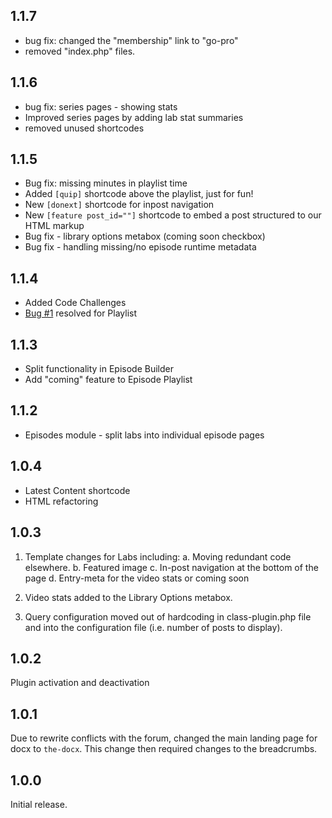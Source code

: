 ## 1.1.7

- bug fix: changed the "membership" link to "go-pro"
- removed "index.php" files.

## 1.1.6

- bug fix: series pages - showing stats
- Improved series pages by adding lab stat summaries
- removed unused shortcodes

## 1.1.5

- Bug fix: missing minutes in playlist time
- Added `[quip]` shortcode above the playlist, just for fun!
- New `[donext]` shortcode for inpost navigation
- New `[feature post_id=""]` shortcode to embed a post structured to our HTML markup
- Bug fix - library options metabox (coming soon checkbox)
- Bug fix - handling missing/no episode runtime metadata 

## 1.1.4

- Added Code Challenges
- [Bug #1](https://gitlab.com/knowthecode/ktc-must-use/issues/1) resolved for Playlist

## 1.1.3

- Split functionality in Episode Builder
- Add "coming" feature to Episode Playlist

## 1.1.2

- Episodes module - split labs into individual episode pages

## 1.0.4
- Latest Content shortcode
- HTML refactoring

## 1.0.3
1. Template changes for Labs including:
a. Moving redundant code elsewhere.
b. Featured image
c. In-post navigation at the bottom of the page
d. Entry-meta for the video stats or coming soon

2. Video stats added to the Library Options metabox.

3. Query configuration moved out of hardcoding in class-plugin.php file and into the configuration file (i.e. number of posts to display).

## 1.0.2
Plugin activation and deactivation

## 1.0.1
Due to rewrite conflicts with the forum, changed the main landing page for docx to `the-docx`.  This change then required changes to the breadcrumbs.

## 1.0.0

Initial release.
